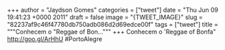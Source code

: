 
+++
author = "Jaydson Gomes"
categories = ["tweet"]
date = "Thu Jun 09 19:41:23 +0000 2011"
draft = false
image = "{TWEET_IMAGE}"
slug = "82237af9c46f47780db750adb086d2d69edce00f"
tags = ["tweet"]
title = """Conhecem o "Reggae of Bon..."""
+++
Conhecem o 'Reggae of Bonfa" http://goo.gl/ArHhU #PortoAlegre
